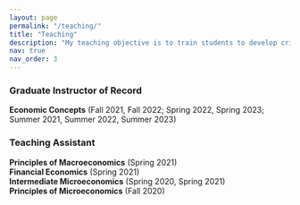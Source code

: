 ```yaml
---
layout: page
permalink: "/teaching/"
title: "Teaching"
description: "My teaching objective is to train students to develop critical thinking and, in the process, to appreciate and build 'economic thinking' skills. Beyond my experience as a teaching assistant across various economics courses, I also taught 'Economic Concepts' for two years. This course, tailored for non-business majors, introduces students to key insights from economic theory and econometrics."
nav: true
nav_order: 3
---
```


### Graduate Instructor of Record

**Economic Concepts** (Fall 2021, Fall 2022; Spring 2022, Spring 2023; Summer 2021, Summer 2022, Summer 2023)

### Teaching Assistant

**Principles of Macroeconomics** (Spring 2021)  
**Financial Economics** (Spring 2021)  
**Intermediate Microeconomics** (Spring 2020, Spring 2021)  
**Principles of Microeconomics** (Fall 2020)
